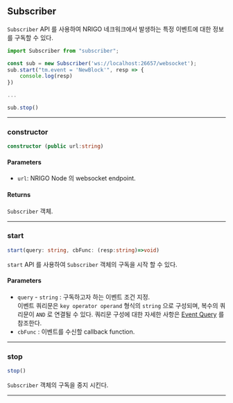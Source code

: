 ## Subscriber

`Subscriber` API 를 사용하여 NRIGO 네크워크에서 발생하는 특정 이벤트에 대한 정보를 구독할 수 있다.

```ts
import Subscriber from "subscriber";

const sub = new Subscriber('ws://localhost:26657/websocket');
sub.start("tm.event = 'NewBlock'", resp => {
    console.log(resp)
})

...

sub.stop()
```

---

### constructor

```ts
constructor (public url:string)
```

#### Parameters

- `url`: NRIGO Node 의 websocket endpoint. 

#### Returns

`Subscriber` 객체.

---

### start
```ts
start(query: string, cbFunc: (resp:string)=>void)
```
`start` API 를 사용하여 `Subscriber` 객체의 구독을 시작 할 수 있다.

#### Parameters
- `query` - `string` : 구독하고자 하는 이벤트 조건 지정.  
   이벤트 쿼리문은 `key operator operand` 형식의 `string` 으로 구성되며,
   복수의 쿼리문이 `AND` 로 연결될 수 있다.
   쿼리문 구성에 대한 자세한 사항은 [Event Query](../internals/event.md#event-query) 를 참조한다.
- `cbFunc` : 이벤트를 수신할 callback function.

---

### stop
```ts
stop()
```

`Subscriber` 객체의 구독을 중지 시킨다.

---

